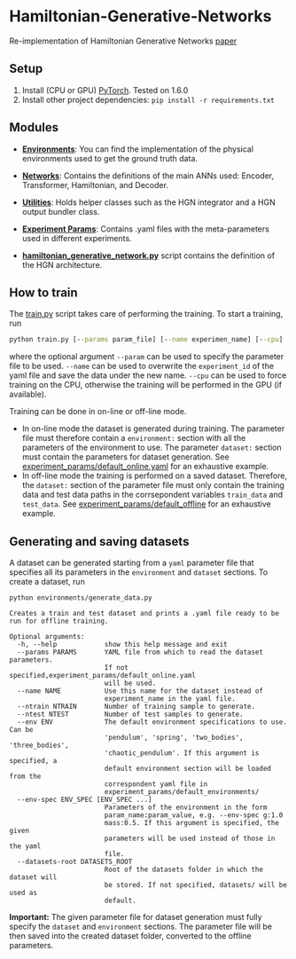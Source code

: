 # Hamiltonian-Generative-Networks
Re-implementation of Hamiltonian Generative Networks [paper](https://arxiv.org/abs/1909.13789)


## Setup

1. Install (CPU or GPU) [PyTorch](https://pytorch.org/). Tested on 1.6.0
2. Install other project dependencies:
`pip install -r requirements.txt`

## Modules

- **[Environments](environments/)**: You can find the implementation of the physical environments used to get the ground truth data.

- **[Networks](networks/)**: Contains the definitions of the main ANNs used: Encoder, Transformer, Hamiltonian, and Decoder.

- **[Utilities](utilities/)**: Holds helper classes such as the HGN integrator and a HGN output bundler class.

- **[Experiment Params](experiment_params/)**: Contains .yaml files with the meta-parameters used in different experiments.

- **[hamiltonian_generative_network.py](hamiltonian_generative_network.py)** script contains the definition of the HGN architecture.

## How to train
The [train.py](train.py) script takes care of performing the training.
To start a training, run
```cmd
python train.py [--params param_file] [--name experimen_name] [--cpu]
```
where the optional argument `--param` can be used to specify the parameter
file to be used. `--name` can be used to overwrite the `experiment_id` of the
yaml file and save the data under the new name. `--cpu` can be used to force
training on the CPU, otherwise the training will be performed in the GPU (if available). 

Training can be done in on-line or off-line mode.

- In on-line mode the dataset is generated during training. The parameter file must therefore
contain a `environment:` section with all the parameters of the environment to use.
The parameter `dataset:` section must contain the parameters for dataset generation.
See [experiment_params/default_online.yaml](experiment_params/default_online.yaml) for an
exhaustive example.
- In off-line mode the training is performed on a saved dataset. Therefore, the
`dataset:` section of the parameter file must only contain the training data and test data paths
in the corrsepondent variables `train_data` and `test_data`.
See [experiment_params/default_offline](experiment_params/default_offline.yaml) for an exhaustive
example.

## Generating and saving datasets
A dataset can be generated starting from a `yaml` parameter file that specifies all its parameters
in the `environment` and `dataset` sections. To create a dataset, run
```commandline
python environments/generate_data.py

Creates a train and test dataset and prints a .yaml file ready to be run for offline training.
```

```commandline
Optional arguments:
  -h, --help            show this help message and exit
  --params PARAMS       YAML file from which to read the dataset parameters.
                        If not specified,experiment_params/default_online.yaml
                        will be used.
  --name NAME           Use this name for the dataset instead of
                        experiment_name in the yaml file.
  --ntrain NTRAIN       Number of training sample to generate.
  --ntest NTEST         Number of test samples to generate.
  --env ENV             The default environment specifications to use. Can be
                        'pendulum', 'spring', 'two_bodies', 'three_bodies',
                        'chaotic_pendulum'. If this argument is specified, a
                        default environment section will be loaded from the
                        correspondent yaml file in
                        experiment_params/default_environments/
  --env-spec ENV_SPEC [ENV_SPEC ...]
                        Parameters of the environment in the form
                        param_name:param_value, e.g. --env-spec g:1.0
                        mass:0.5. If this argument is specified, the given
                        parameters will be used instead of those in the yaml
                        file.
  --datasets-root DATASETS_ROOT
                        Root of the datasets folder in which the dataset will
                        be stored. If not specified, datasets/ will be used as
                        default.
```

**Important:** The given parameter file for dataset generation must fully specify the `dataset` and
 `environment` sections. The parameter file will be then saved into the created dataset folder, 
 converted to the offline parameters.